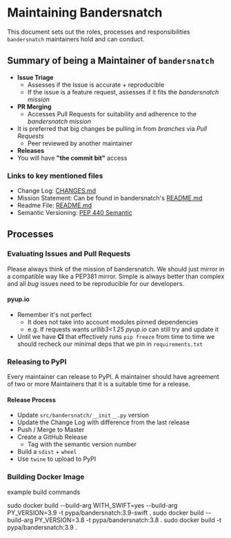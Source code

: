 # Maintaining Bandersnatch

This document sets out the roles, processes and responsibilities `bandersnatch`
maintainers hold and can conduct.

## Summary of being a Maintainer of `bandersnatch`

- **Issue Triage**
  - Assesses if the Issue is accurate + reproducible
  - If the issue is a feature request, assesses if it fits the *bandersnatch mission*
- **PR Merging**
  - Accesses Pull Requests for suitability and adherence to the *bandersnatch mission*
- It is preferred that big changes be pulling in from *branches* via *Pull Requests*
  - Peer reviewed by another maintainer
- **Releases**
- You will have **"the commit bit"** access

### Links to key mentioned files

- Change Log: [CHANGES.md](https://github.com/pypa/bandersnatch/blob/master/CHANGES.md)
- Mission Statement: Can be found in bandersnatch's [README.md](https://github.com/pypa/bandersnatch/blob/master/README.md)
- Readme File: [README.md](https://github.com/pypa/bandersnatch/blob/master/README.md)
- Semantic Versioning: [PEP 440 Semantic](https://www.python.org/dev/peps/pep-0440/#semantic-versioning)

## Processes

### Evaluating Issues and Pull Requests

Please always think of the mission of bandersnatch. We should just mirror in a
compatible way like a PEP381 mirror. Simple is always better than complex and all *bug*
issues need to be reproducible for our developers.

#### pyup.io
- Remember it's not perfect
  - It does not take into account modules pinned dependencies
  - e.g. If requests wants *urllib3<1.25* *pyup.io* can still try and update it
- Until we have **CI** that effectively runs `pip freeze` from time to time we
  should recheck our minimal deps that we pin in `requirements.txt`

### Releasing to PyPI
Every maintainer can release to PyPI. A maintainer should have agreement of
two or more Maintainers that it is a suitable time for a release.

#### Release Process

- Update `src/bandersnatch/__init__.py` version
- Update the Change Log with difference from the last release
- Push / Merge to Master
- Create a GitHub Release
  - Tag with the semantic version number
- Build a `sdist` + `wheel`
- Use `twine` to upload to PyPI


### Building Docker Image

example build commands

sudo docker build --build-arg WITH_SWIFT=yes --build-arg PY_VERSION=3.9 -t pypa/bandersnatch:3.9-swift .
sudo docker build --build-arg PY_VERSION=3.8 -t pypa/bandersnatch:3.8 .
sudo docker build -t pypa/bandersnatch:3.9 .
